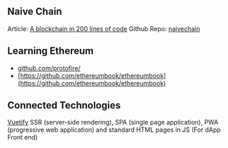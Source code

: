 ## Naive Chain
Article: [A blockchain in 200 lines of code](https://medium.com/@lhartikk/a-blockchain-in-200-lines-of-code-963cc1cc0e54)
Github Repo: [naivechain](https://github.com/lhartikk/naivechain)

## Learning Ethereum
- [github.com/protofire/](https://github.com/protofire/blockchain-learning-path)
- [https://github.com/ethereumbook/ethereumbook](https://github.com/ethereumbook/ethereumbook)

## Connected Technologies
[Vuetify](https://vuetifyjs.com/en/) SSR (server-side rendering), SPA (single page application), PWA (progressive web application) and standard HTML pages in JS (For dApp Front end)
